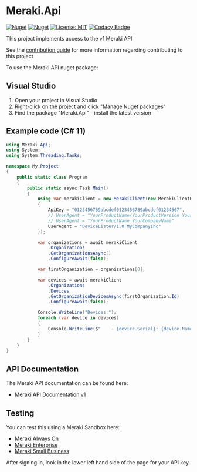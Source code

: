 # Meraki.Api

[![Nuget](https://img.shields.io/nuget/v/Meraki.Api)](https://www.nuget.org/packages/Meraki.Api/)
[![Nuget](https://img.shields.io/nuget/dt/Meraki.Api)](https://www.nuget.org/packages/Meraki.Api/)
[![License: MIT](https://img.shields.io/badge/License-MIT-yellow.svg)](https://opensource.org/licenses/MIT)
[![Codacy Badge](https://app.codacy.com/project/badge/Grade/d52eda04578e471e90b8495c40bdcb9d)](https://www.codacy.com/gh/panoramicdata/Meraki.Api/dashboard?utm_source=github.com&amp;utm_medium=referral&amp;utm_content=panoramicdata/Meraki.Api&amp;utm_campaign=Badge_Grade)

This project implements access to the v1 Meraki API

See the [contribution guide](CONTRIBUTING.md) for more information regarding contributing to this project

To use the Meraki API nuget package:

## Visual Studio
1. Open your project in Visual Studio
1. Right-click on the project and click "Manage Nuget packages"
1. Find the package "Meraki.Api" - install the latest version

## Example code (C# 11)

``` C#
using Meraki.Api;
using System;
using System.Threading.Tasks;

namespace My.Project
{
	public static class Program
	{
		public static async Task Main()
		{
			using var merakiClient = new MerakiClient(new MerakiClientOptions
			{
				ApiKey = "0123456789abcdef0123456789abcdef01234567",
				// UserAgent = "YourProductName/YourProductVersion YourCompanyName"
				// UserAgent = "YourProductName YourCompanyName"
				UserAgent = "DeviceLister/1.0 MyCompanyInc"
			});

			var organizations = await merakiClient
				.Organizations
				.GetOrganizationsAsync()
				.ConfigureAwait(false);

			var firstOrganization = organizations[0];

			var devices = await merakiClient
				.Organizations
				.Devices
				.GetOrganizationDevicesAsync(firstOrganization.Id)
				.ConfigureAwait(false);

			Console.WriteLine("Devices:");
			foreach (var device in devices)
			{
				Console.WriteLine($"    - {device.Serial}: {device.Name}");
			}
		}
	}
}
```

## API Documentation

The Meraki API documentation can be found here:
- [Meraki API Documentation v1](https://developer.cisco.com/meraki/api-v1/)

## Testing

You can test this using a Meraki Sandbox here:
- [Meraki Always On](https://devnetsandbox.cisco.com/RM/Diagram/Index/a9487767-deef-4855-b3e3-880e7f39eadc?diagramType=Topology)
- [Meraki Enterprise](https://devnetsandbox.cisco.com/RM/Diagram/Index/e7b3932b-0d47-408e-946e-c23a0c031bda?diagramType=Topology)
- [Meraki Small Business](https://devnetsandbox.cisco.com/RM/Diagram/Index/aa48e6e2-3e59-4b87-bfe5-7833c45f8db8?diagramType=Topology)

After signing in, look in the lower left hand side of the page for your API key.
